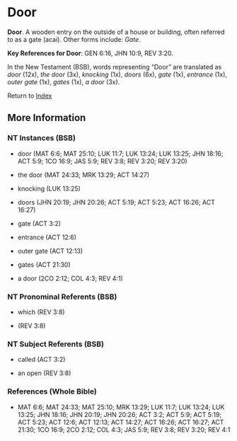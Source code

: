 # Door
**Door**. 
A wooden entry on the outside of a house or building, often referred to as a gate (acai). 
Other forms include: 
*Gate*. 


**Key References for Door**: 
GEN 6:16, JHN 10:9, REV 3:20. 




In the New Testament (BSB), words representing “Door” are translated as 
*door* (12x), *the door* (3x), *knocking* (1x), *doors* (6x), *gate* (1x), *entrance* (1x), *outer gate* (1x), *gates* (1x), *a door* (3x). 


Return to [Index](00-Index.md)

## More Information

### NT Instances (BSB)

* door (MAT 6:6; MAT 25:10; LUK 11:7; LUK 13:24; LUK 13:25; JHN 18:16; ACT 5:9; 1CO 16:9; JAS 5:9; REV 3:8; REV 3:20; REV 3:20)

* the door (MAT 24:33; MRK 13:29; ACT 14:27)

* knocking (LUK 13:25)

* doors (JHN 20:19; JHN 20:26; ACT 5:19; ACT 5:23; ACT 16:26; ACT 16:27)

* gate (ACT 3:2)

* entrance (ACT 12:6)

* outer gate (ACT 12:13)

* gates (ACT 21:30)

* a door (2CO 2:12; COL 4:3; REV 4:1)



### NT Pronominal Referents (BSB)

* which (REV 3:8)

*  (REV 3:8)



### NT Subject Referents (BSB)

* called (ACT 3:2)

* an open (REV 3:8)



### References (Whole Bible)

* MAT 6:6; MAT 24:33; MAT 25:10; MRK 13:29; LUK 11:7; LUK 13:24; LUK 13:25; JHN 18:16; JHN 20:19; JHN 20:26; ACT 3:2; ACT 5:9; ACT 5:19; ACT 5:23; ACT 12:6; ACT 12:13; ACT 14:27; ACT 16:26; ACT 16:27; ACT 21:30; 1CO 16:9; 2CO 2:12; COL 4:3; JAS 5:9; REV 3:8; REV 3:20; REV 4:1



